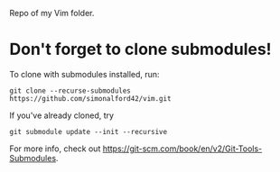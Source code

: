 Repo of my Vim folder.

# Don't forget to clone submodules!
To clone with submodules installed, run:

`git clone --recurse-submodules https://github.com/simonalford42/vim.git`

If you've already cloned, try

`git submodule update --init --recursive`

For more info, check out https://git-scm.com/book/en/v2/Git-Tools-Submodules.
